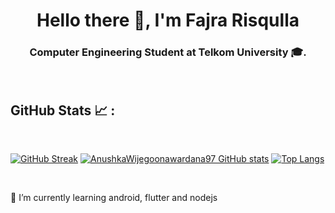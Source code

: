 <h1 align="center">Hello there 👋, I'm Fajra Risqulla</h1>
<h3 align="center">Computer Engineering Student at Telkom University 🎓.</h3>
</br>

## GitHub Stats 📈 :

<br>

[![GitHub Streak](https://github-readme-streak-stats.herokuapp.com?user=cisnux-seed&theme=algolia&date_format=M%20j%5B%2C%20Y%5D)](https://git.io/streak-stats) [![AnushkaWijegoonawardana97 GitHub stats](https://github-readme-stats.vercel.app/api?username=cisnux-seed&theme=algolia)](https://github.com/AnushkaWijegoonawardana97/github-readme-stats) [![Top Langs](https://github-readme-stats.vercel.app/api/top-langs/?username=cisnux-seed&theme=algolia)](https://github.com/AnushkaWijegoonawardana97/github-readme-stats)

<br>

🌱 I’m currently learning android, flutter and nodejs
